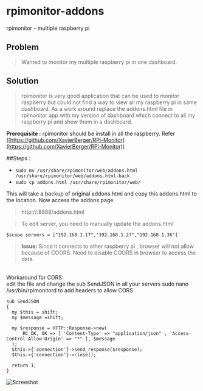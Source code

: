 # rpimonitor-addons

rpimonitor - multiple raspberry pi

## Problem  
>Wanted to monitor my multiple raspberry pi in one dashboard.

## Solution 
> rpimonitor is very good application that can be used to monitor raspberry but could not find a way to view all my raspberry pi in same dashboard. As a work around replace the addons.html file in rpimonitor app with my version of dashboard which connect to all my raspberry pi and show them in a dashboard.

**Prerequisite :**  rpimonitor should be install in all the raspberry. 
Refer ([https://github.com/XavierBerger/RPi-Monitor](https://github.com/XavierBerger/RPi-Monitor))

##Steps :
- ```sudo mv /usr/share/rpimonitor/web/addons.html /usr/share/rpimonitor/web/addons.html-back ```
-  ```sudo cp addons.html /usr/share/rpimonitor/web/```

This will take a backup of original addons.html and copy this addons.html to the location. Now access the addons page 
>http://:8888/addons.html

> To edit server, you need to manually update the addons.html 

```$scope.servers = ["192.168.1.17","192.168.1.27","192.168.1.36"]```

>**Issue:** Since it connects to other raspberry pi , browser will not allow because of COORS. Need to disable COORS in browser to access the data.
<br />
Workaround for CORS:
<br />
edit the file and change the sub SendJSON in all your servers sudo nano /usr/bin/rpimonitord to add headers to allow CORS
<br />

```
sub SendJSON
{
  my $this = shift;
  my $message =shift;

  my $response = HTTP::Response->new(
      RC_OK, OK => [ 'Content-Type' => "application/json" , 'Access-Control-Allow-Origin' => "*" ], $message
  );
  $this->{'connection'}->send_response($response);
  $this->{'connection'}->close();

  return 1;
}

```


![Screeshot](screenshot.png)
